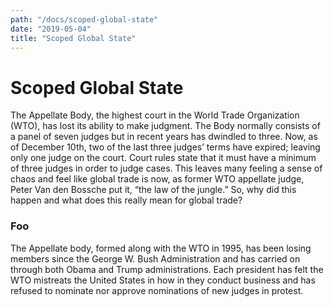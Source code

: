 ```yaml
---
path: "/docs/scoped-global-state"
date: "2019-05-04"
title: "Scoped Global State"
---
```

# Scoped Global State

The Appellate Body, the highest court in the World Trade Organization (WTO), has lost its ability to make judgment. The Body normally consists of a panel of seven judges but in recent years has dwindled to three. Now, as of December 10th, two of the last three judges’ terms have expired; leaving only one judge on the court. Court rules state that it must have a minimum of three judges in order to judge cases. This leaves many feeling a sense of chaos and feel like global trade is now, as former WTO appellate judge, Peter Van den Bossche put it, “the law of the jungle.” So, why did this happen and what does this really mean for global trade?

### Foo
 
The Appellate body, formed along with the WTO in 1995, has been losing members since the George W. Bush Administration and has carried on through both Obama and Trump administrations. Each president has felt the WTO mistreats the United States in how in they conduct business and has refused to nominate nor approve nominations of new judges in protest.



